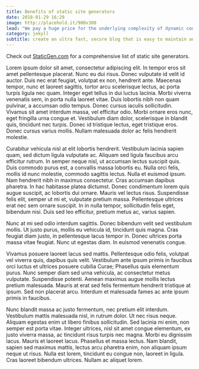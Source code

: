 ```yaml
---
title: Benefits of static site generators
date: 2018-01-29 16:29
image: http://placehold.it/900x300
lead: "We pay a huge price for the underlying complexity of dynamic code running on a server for every request - a price we could avoid paying entirely when this kind of complexity is not needed."
category: jekyll
subtitle: create an ultra fast, secure blog that is easy to maintain and easy to scale
---
```


Check out [StaticGen.com](https://www.staticgen.com/) for a comprehensive list of static site generators.

Lorem ipsum dolor sit amet, consectetur adipiscing elit. In tempor eros sit amet pellentesque placerat. Nunc eu dui risus. Donec vulputate id velit id auctor. Duis nec erat feugiat, volutpat ex non, hendrerit ante. Maecenas tempor, nunc et laoreet sagittis, tortor arcu scelerisque lectus, ac porta turpis ligula nec quam. Integer eget tellus in dui luctus lacinia. Morbi viverra venenatis sem, in porta nulla laoreet vitae. Duis lobortis nibh non quam pulvinar, a accumsan odio tempus. Donec cursus iaculis sollicitudin. Vivamus sit amet interdum massa, vel efficitur odio. Morbi ornare eros nunc, eget fringilla urna congue et. Vestibulum diam dolor, scelerisque in blandit quis, tincidunt nec turpis. Donec id tristique lectus, eget tristique eros. Donec cursus varius mollis. Nullam malesuada dolor ac felis hendrerit molestie.

Curabitur vehicula nisl at elit lobortis hendrerit. Vestibulum lacinia sapien quam, sed dictum ligula vulputate ac. Aliquam sed ligula faucibus arcu efficitur rutrum. In semper neque nisl, ut accumsan lectus suscipit quis. Duis commodo purus est, a convallis massa lobortis eu. Nulla orci felis, mollis id nunc molestie, commodo sagittis lectus. Nulla et euismod ipsum. Nam hendrerit nibh in maximus consectetur. Cras accumsan dapibus pharetra. In hac habitasse platea dictumst. Donec condimentum lorem quis augue suscipit, ac lobortis dui ornare. Mauris vel lectus risus. Suspendisse felis elit, semper ut mi et, vulputate pretium massa. Pellentesque ultrices erat nec sem ornare suscipit. In in nulla tempor, sollicitudin felis eget, bibendum nisi. Duis sed leo efficitur, pretium metus ac, varius sapien.

Nunc at mi sed odio interdum sagittis. Donec bibendum velit sed vestibulum mollis. Ut justo purus, mollis eu vehicula id, tincidunt quis magna. Cras feugiat diam justo, in pellentesque lacus tempor in. Donec ultrices porta massa vitae feugiat. Nunc ut egestas diam. In euismod venenatis congue.

Vivamus posuere laoreet lacus sed mattis. Pellentesque odio felis, volutpat vel viverra quis, dapibus quis velit. Vestibulum ante ipsum primis in faucibus orci luctus et ultrices posuere cubilia Curae; Phasellus quis elementum purus. Nunc semper diam sed urna vehicula, ac consectetur metus vulputate. Suspendisse potenti. Aenean maximus augue mollis lectus pretium malesuada. Mauris at erat sed felis fermentum hendrerit tristique at ipsum. Sed non placerat arcu. Interdum et malesuada fames ac ante ipsum primis in faucibus.

Nunc blandit massa ac justo fermentum, nec pretium elit interdum. Vestibulum mattis malesuada nisl, in rutrum dolor. Ut nec risus neque. Aliquam egestas enim ut libero finibus sollicitudin. Sed lacinia mi enim, non semper est porta vitae. Integer ultrices, nisl sit amet congue elementum, ex justo viverra massa, ac tincidunt risus turpis nec magna. Morbi eu dignissim lacus. Mauris et laoreet lacus. Phasellus et massa lectus. Nam blandit, sapien sed maximus mattis, lectus arcu pharetra enim, non aliquam ipsum neque ut risus. Nulla est lorem, tincidunt eu congue non, laoreet in ligula. Cras laoreet bibendum ultrices. Nullam ac aliquet lorem.
